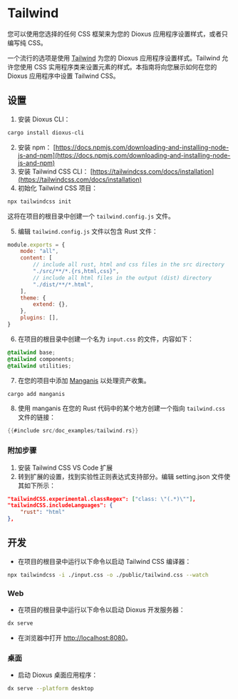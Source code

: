 # Tailwind

您可以使用您选择的任何 CSS 框架来为您的 Dioxus 应用程序设置样式，或者只编写纯 CSS。


一个流行的选项是使用 [Tailwind](https://tailwindcss.com/) 为您的 Dioxus 应用程序设置样式。Tailwind 允许您使用 CSS 实用程序类来设置元素的样式。本指南将向您展示如何在您的 Dioxus 应用程序中设置 Tailwind CSS。

## 设置

1. 安装 Dioxus CLI：

```bash
cargo install dioxus-cli
```

2. 安装 npm： [https://docs.npmjs.com/downloading-and-installing-node-js-and-npm](https://docs.npmjs.com/downloading-and-installing-node-js-and-npm)
3. 安装 Tailwind CSS CLI： [https://tailwindcss.com/docs/installation](https://tailwindcss.com/docs/installation)
4. 初始化 Tailwind CSS 项目：

```bash
npx tailwindcss init
```

这将在项目的根目录中创建一个 `tailwind.config.js` 文件。

5. 编辑 `tailwind.config.js` 文件以包含 Rust 文件：

```js
module.exports = {
    mode: "all",
    content: [
        // include all rust, html and css files in the src directory
        "./src/**/*.{rs,html,css}",
        // include all html files in the output (dist) directory
        "./dist/**/*.html",
    ],
    theme: {
        extend: {},
    },
    plugins: [],
}
```

6. 在项目的根目录中创建一个名为 `input.css` 的文件，内容如下：

```css
@tailwind base;
@tailwind components;
@tailwind utilities;
```

7. 在您的项目中添加 [Manganis](https://github.com/DioxusLabs/manganis) 以处理资产收集。

```sh
cargo add manganis
```

8. 使用 manganis 在您的 Rust 代码中的某个地方创建一个指向 `tailwind.css` 文件的链接：

```rust
{{#include src/doc_examples/tailwind.rs}}
```

### 附加步骤

1. 安装 Tailwind CSS VS Code 扩展
2. 转到扩展的设置，找到实验性正则表达式支持部分。编辑 setting.json 文件使其如下所示：

```json
"tailwindCSS.experimental.classRegex": ["class: \"(.*)\""],
"tailwindCSS.includeLanguages": {
    "rust": "html"
},
```

## 开发

- 在项目的根目录中运行以下命令以启动 Tailwind CSS 编译器：

```bash
npx tailwindcss -i ./input.css -o ./public/tailwind.css --watch
```

### Web

- 在项目的根目录中运行以下命令以启动 Dioxus 开发服务器：

```bash
dx serve
```

- 在浏览器中打开 [http://localhost:8080](http://localhost:8080)。

### 桌面

- 启动 Dioxus 桌面应用程序：

```bash
dx serve --platform desktop
```